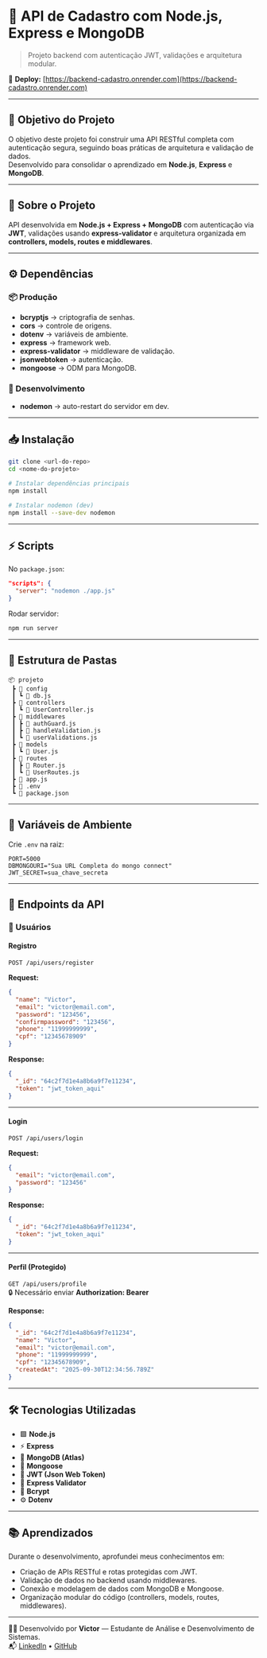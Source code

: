 # 🚀 API de Cadastro com Node.js, Express e MongoDB
> Projeto backend com autenticação JWT, validações e arquitetura modular.

🔗 **Deploy:** [https://backend-cadastro.onrender.com](https://backend-cadastro.onrender.com)

---

## 🎯 Objetivo do Projeto
O objetivo deste projeto foi construir uma API RESTful completa com autenticação segura, seguindo boas práticas de arquitetura e validação de dados.  
Desenvolvido para consolidar o aprendizado em **Node.js**, **Express** e **MongoDB**.

---

## 📌 Sobre o Projeto
API desenvolvida em **Node.js + Express + MongoDB** com autenticação via **JWT**, validações usando **express-validator** e arquitetura organizada em **controllers, models, routes e middlewares**.

---

## ⚙️ Dependências

### 📦 Produção
- **bcryptjs** → criptografia de senhas.  
- **cors** → controle de origens.  
- **dotenv** → variáveis de ambiente.  
- **express** → framework web.  
- **express-validator** → middleware de validação.  
- **jsonwebtoken** → autenticação.  
- **mongoose** → ODM para MongoDB.

### 🔧 Desenvolvimento
- **nodemon** → auto-restart do servidor em dev.

---

## 📥 Instalação

```bash
git clone <url-do-repo>
cd <nome-do-projeto>

# Instalar dependências principais
npm install

# Instalar nodemon (dev)
npm install --save-dev nodemon
```

---

## ⚡ Scripts

No `package.json`:

```json
"scripts": {
  "server": "nodemon ./app.js"
}
```

Rodar servidor:

```bash
npm run server
```

---

## 📂 Estrutura de Pastas

    📦 projeto
     ┣ 📂 config
     ┃ ┗ 📜 db.js
     ┣ 📂 controllers
     ┃ ┗ 📜 UserController.js
     ┣ 📂 middlewares
     ┃ ┣ 📜 authGuard.js
     ┃ ┣ 📜 handleValidation.js
     ┃ ┗ 📜 userValidations.js
     ┣ 📂 models
     ┃ ┗ 📜 User.js
     ┣ 📂 routes
     ┃ ┣ 📜 Router.js
     ┃ ┗ 📜 UserRoutes.js
     ┣ 📜 app.js
     ┣ 📜 .env
     ┗ 📜 package.json

---

## 🔑 Variáveis de Ambiente

Crie `.env` na raiz:

```env
PORT=5000
DBMONGOURI="Sua URL Completa do mongo connect"
JWT_SECRET=sua_chave_secreta
```

---

## 📌 Endpoints da API

### 👤 Usuários

#### **Registro**
`POST /api/users/register`

**Request:**
```json
{
  "name": "Victor",
  "email": "victor@email.com",
  "password": "123456",
  "confirmpassword": "123456",
  "phone": "11999999999",
  "cpf": "12345678909"
}
```

**Response:**
```json
{
  "_id": "64c2f7d1e4a8b6a9f7e11234",
  "token": "jwt_token_aqui"
}
```

---

#### **Login**
`POST /api/users/login`

**Request:**
```json
{
  "email": "victor@email.com",
  "password": "123456"
}
```

**Response:**
```json
{
  "_id": "64c2f7d1e4a8b6a9f7e11234",
  "token": "jwt_token_aqui"
}
```

---

#### **Perfil (Protegido)**
`GET /api/users/profile`  
🔒 Necessário enviar **Authorization: Bearer <token>**

**Response:**
```json
{
  "_id": "64c2f7d1e4a8b6a9f7e11234",
  "name": "Victor",
  "email": "victor@email.com",
  "phone": "11999999999",
  "cpf": "12345678909",
  "createdAt": "2025-09-30T12:34:56.789Z"
}
```

---

## 🛠️ Tecnologias Utilizadas
- 🟩 **Node.js**
- ⚡ **Express**
- 🍃 **MongoDB (Atlas)**
- 🧠 **Mongoose**
- 🔐 **JWT (Json Web Token)**
- 🧰 **Express Validator**
- 🔑 **Bcrypt**
- ⚙️ **Dotenv**

---

## 📚 Aprendizados
Durante o desenvolvimento, aprofundei meus conhecimentos em:
- Criação de APIs RESTful e rotas protegidas com JWT.
- Validação de dados no backend usando middlewares.
- Conexão e modelagem de dados com MongoDB e Mongoose.
- Organização modular do código (controllers, models, routes, middlewares).

---

👨‍💻 Desenvolvido por **Victor** — Estudante de Análise e Desenvolvimento de Sistemas.  
📬 [LinkedIn](https://www.linkedin.com/in/victorportelav) • [GitHub](https://github.com/VictorPortela01)
